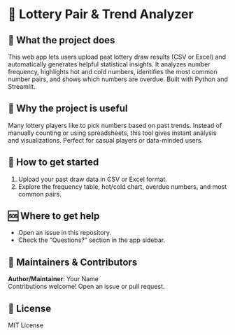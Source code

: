 # 🎲 Lottery Pair & Trend Analyzer

## 📌 What the project does

This web app lets users upload past lottery draw results (CSV or Excel) and automatically generates helpful statistical insights. It analyzes number frequency, highlights hot and cold numbers, identifies the most common number pairs, and shows which numbers are overdue. Built with Python and Streamlit.

## 🌟 Why the project is useful

Many lottery players like to pick numbers based on past trends. Instead of manually counting or using spreadsheets, this tool gives instant analysis and visualizations. Perfect for casual players or data-minded users.

## 🚀 How to get started

1. Upload your past draw data in CSV or Excel format.  
2. Explore the frequency table, hot/cold chart, overdue numbers, and most common pairs.  

## 🆘 Where to get help

- Open an issue in this repository.
- Check the “Questions?” section in the app sidebar.

## 👤 Maintainers & Contributors

**Author/Maintainer**: Your Name  
Contributions welcome! Open an issue or pull request.

## 📝 License

MIT License
